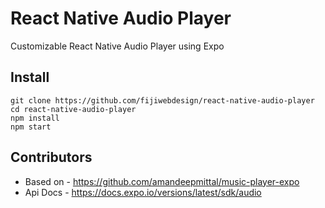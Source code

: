 # React Native Audio Player

Customizable React Native Audio Player using Expo

## Install

```
git clone https://github.com/fijiwebdesign/react-native-audio-player
cd react-native-audio-player
npm install
npm start
```

## Contributors

* Based on - https://github.com/amandeepmittal/music-player-expo 
* Api Docs - https://docs.expo.io/versions/latest/sdk/audio